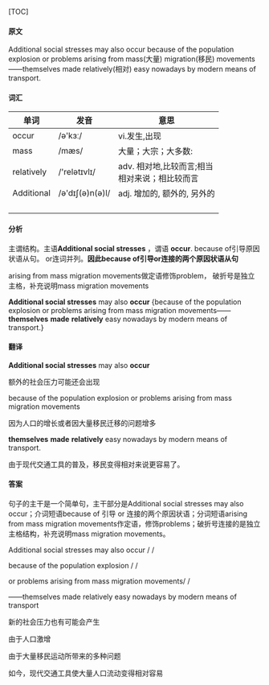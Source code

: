 [TOC]

#### 原文

Additional social stresses may also occur because of the population explosion or  problems arising from mass(大量) migration(移民) movements——themselves made  relatively(相对) easy nowadays by modern means of transport.

#### 词汇

| 单词       | 发音            | 意思                                               |
| ---------- | --------------- | -------------------------------------------------- |
| occur      | /ə'kɜː/         | vi.发生,出现                                       |
| mass       | /mæs/           | 大量；大宗；大多数:                                |
| relatively | /'relətɪvlɪ/    | adv. 相对地,比较而言;相当<br/>相对来说；相比较而言 |
| Additional | /ə'dɪʃ(ə)n(ə)l/ | adj. 增加的, 额外的, 另外的                        |
|            |                 |                                                    |
|            |                 |                                                    |
|            |                 |                                                    |
|            |                 |                                                    |

 #### 分析

主谓结构。主语**Additional social stresses** ，谓语 **occur**. because of引导原因状语从句。 or连词并列。**因此because of引导or连接的两个原因状语从句**

 arising from mass migration movements做定语修饰problem， 破折号是独立主格，补充说明mass migration movements

**Additional social stresses** may also **occur** {because of the population explosion or  problems arising from mass migration movements——**themselves** **made**  **relatively** easy nowadays by modern means of transport.}

#### 翻译

**Additional social stresses** may also **occur** 

额外的社会压力可能还会出现

because of the population explosion or  problems arising from mass migration movements

因为人口的增长或者因大量移民迁移的问题增多

**themselves** **made**  **relatively** easy nowadays by modern means of transport.

由于现代交通工具的普及，移民变得相对来说更容易了。

#### 答案

句子的主干是一个简单句，主干部分是Additional social stresses may also occur；介词短语because of 引导 or 连接的两个原因状语；分词短语arising from mass migration movements作定语，修饰problems；破折号连接的是独立主格结构，补充说明mass migration movements。

Additional social stresses may also occur / / 

because of the population explosion / / 

or problems arising from mass migration movements/ / 

——themselves made relatively easy nowadays by modern means of transport

新的社会压力也有可能会产生

由于人口激增

由于大量移民运动所带来的多种问题

如今，现代交通工具使大量人口流动变得相对容易